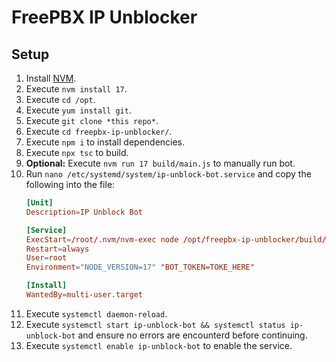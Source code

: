 # FreePBX IP Unblocker

## Setup

1. Install [NVM](https://git1hub.com/nvm-sh/nvm).
2. Execute `nvm install 17`.
3. Execute `cd /opt`.
4. Execute `yum install git`.
5. Execute `git clone *this repo*`.
6. Execute `cd freepbx-ip-unblocker/`.
7. Execute `npm i` to install dependencies.
8. Execute `npx tsc` to build.
9.  **Optional:** Execute `nvm run 17 build/main.js` to manually run bot.
10. Run `nano /etc/systemd/system/ip-unblock-bot.service` and copy the following into the file:
    ```conf
    [Unit]
    Description=IP Unblock Bot

    [Service]
    ExecStart=/root/.nvm/nvm-exec node /opt/freepbx-ip-unblocker/build/main.js
    Restart=always
    User=root
    Environment="NODE_VERSION=17" "BOT_TOKEN=TOKE_HERE"

    [Install]
    WantedBy=multi-user.target
    ```
11. Execute `systemctl daemon-reload`.
12. Execute `systemctl start ip-unblock-bot && systemctl status ip-unblock-bot` and ensure no errors are encounterd before continuing.
13. Execute `systemctl enable ip-unblock-bot` to enable the service.




